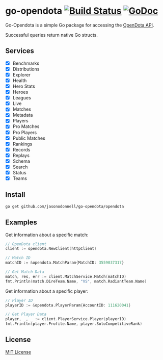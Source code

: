 # go-opendota [![Build Status](https://travis-ci.org/jasonodonnell/go-opendota.png)](https://travis-ci.org/jasonodonnell/go-opendota) [![GoDoc](https://godoc.org/github.com/jasonodonnell/go-opendota?status.png)](https://godoc.org/github.com/jasonodonnell/go-opendota)

Go-Opendota is a simple Go package for accessing the [OpenDota API](https://docs.opendota.com/#).  

Successful queries return native Go structs.

## Services

- [x] Benchmarks
- [x] Distributions
- [x] Explorer
- [x] Health
- [x] Hero Stats
- [x] Heroes
- [x] Leagues
- [x] Live
- [x] Matches
- [x] Metadata
- [x] Players
- [x] Pro Matches
- [x] Pro Players
- [x] Public Matches
- [x] Rankings 
- [x] Records 
- [x] Replays
- [x] Schema
- [x] Search
- [x] Status
- [x] Teams 

## Install

```bash
go get github.com/jasonodonnell/go-opendota/opendota
```

## Examples

Get information about a specific match:

```go
// OpenDota client
client := opendota.NewClient(httpClient)

// Match ID
matchID := &opendota.MatchParam{MatchID: 3559037317}

// Get Match Data
match, res, err := client.MatchService.Match(matchID)
fmt.Println(match.DireTeam.Name, "VS", match.RadiantTeam.Name)
```

Get information about a specific player:

```go
// Player ID
playerID := &opendota.PlayerParam{AccountID: 111620041}

// Get Player Data
player, _, _ := client.PlayerService.Player(playerID)
fmt.Println(player.Profile.Name, player.SoloCompetitiveRank)
```

## License

[MIT License](LICENSE)
